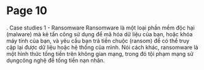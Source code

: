 # Page 10

 . 
 Case studies 1  - Ransomware 
 Ransomware là một loại phần mềm độc hại (malware) mà kẻ tấn công sử dụng để mã hóa dữ liệu của bạn, hoặc khóa  máy tính của bạn, và yêu cầu bạn trả tiền chuộc (ransom) để có thể truy cập lại được dữ liệu hoặc hệ thống của mình. Nói cách khác, ransomware là một hình thức tống tiền trên không gian mạng, trong đó tội phạm mạng sử dụngcông nghệ để tống tiền nạn nhân.

